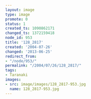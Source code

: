 ```yaml
---
layout: image
type: image
promote: 0
status: 1
created_ts: 1090862171
changed_ts: 1372159418
node_id: 953
title: '128_2817'
created: '2004-07-26'
changed: '2013-06-25'
redirect_from:
- "/node/953/"
permalink: "/2004/07/26/128_2817/"
tags:
- Taranaki
images:
- src: image/images/128_2817-953.jpg
  name: 128_2817-953.jpg
---
```


